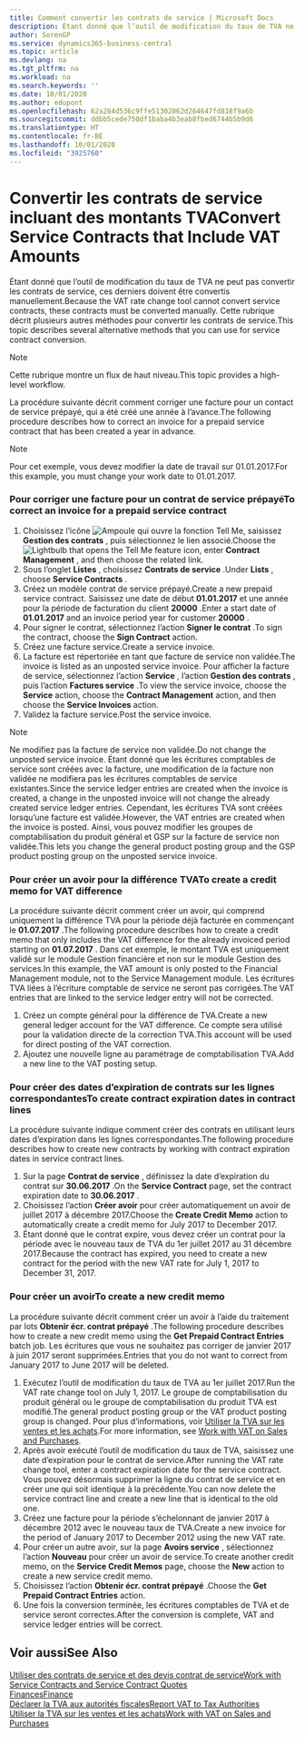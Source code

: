 ```yaml
---
title: Comment convertir les contrats de service | Microsoft Docs
description: Étant donné que l’outil de modification du taux de TVA ne peut pas convertir les contrats de service, ces derniers doivent être convertis manuellement. Cette rubrique décrit plusieurs autres méthodes pour convertir les contrats de service.
author: SorenGP
ms.service: dynamics365-business-central
ms.topic: article
ms.devlang: na
ms.tgt_pltfrm: na
ms.workload: na
ms.search.keywords: ''
ms.date: 10/01/2020
ms.author: edupont
ms.openlocfilehash: 62a284d536c9ffe51302062d264647fd818f9a6b
ms.sourcegitcommit: ddbb5cede750df1baba4b3eab8fbed6744b5b9d6
ms.translationtype: HT
ms.contentlocale: fr-BE
ms.lasthandoff: 10/01/2020
ms.locfileid: "3925760"
---
```

# <a name="convert-service-contracts-that-include-vat-amounts"></a><span data-ttu-id="bd745-104">Convertir les contrats de service incluant des montants TVA</span><span class="sxs-lookup"><span data-stu-id="bd745-104">Convert Service Contracts that Include VAT Amounts</span></span>
<span data-ttu-id="bd745-105">Étant donné que l’outil de modification du taux de TVA ne peut pas convertir les contrats de service, ces derniers doivent être convertis manuellement.</span><span class="sxs-lookup"><span data-stu-id="bd745-105">Because the VAT rate change tool cannot convert service contracts, these contracts must be converted manually.</span></span> <span data-ttu-id="bd745-106">Cette rubrique décrit plusieurs autres méthodes pour convertir les contrats de service.</span><span class="sxs-lookup"><span data-stu-id="bd745-106">This topic describes several alternative methods that you can use for service contract conversion.</span></span>  

> [!NOTE]  
>  <span data-ttu-id="bd745-107">Cette rubrique montre un flux de haut niveau.</span><span class="sxs-lookup"><span data-stu-id="bd745-107">This topic provides a high-level workflow.</span></span>  

 <span data-ttu-id="bd745-108">La procédure suivante décrit comment corriger une facture pour un contact de service prépayé, qui a été créé une année à l’avance.</span><span class="sxs-lookup"><span data-stu-id="bd745-108">The following procedure describes how to correct an invoice for a prepaid service contract that has been created a year in advance.</span></span>  

> [!NOTE]  
>  <span data-ttu-id="bd745-109">Pour cet exemple, vous devez modifier la date de travail sur 01.01.2017.</span><span class="sxs-lookup"><span data-stu-id="bd745-109">For this example, you must change your work date to 01.01.2017.</span></span>  

### <a name="to-correct-an-invoice-for-a-prepaid-service-contract"></a><span data-ttu-id="bd745-110">Pour corriger une facture pour un contrat de service prépayé</span><span class="sxs-lookup"><span data-stu-id="bd745-110">To correct an invoice for a prepaid service contract</span></span>  
1. <span data-ttu-id="bd745-111">Choisissez l’icône ![Ampoule qui ouvre la fonction Tell Me](media/ui-search/search_small.png "Dites-moi ce que vous voulez faire"), saisissez **Gestion des contrats** , puis sélectionnez le lien associé.</span><span class="sxs-lookup"><span data-stu-id="bd745-111">Choose the ![Lightbulb that opens the Tell Me feature](media/ui-search/search_small.png "Tell me what you want to do") icon, enter **Contract Management** , and then choose the related link.</span></span>  
2. <span data-ttu-id="bd745-112">Sous l’onglet **Listes** , choisissez **Contrats de service** .</span><span class="sxs-lookup"><span data-stu-id="bd745-112">Under **Lists** , choose **Service Contracts** .</span></span>  
3. <span data-ttu-id="bd745-113">Créez un modèle contrat de service prépayé.</span><span class="sxs-lookup"><span data-stu-id="bd745-113">Create a new prepaid service contract.</span></span> <span data-ttu-id="bd745-114">Saisissez une date de début **01.01.2017** et une année pour la période de facturation du client **20000** .</span><span class="sxs-lookup"><span data-stu-id="bd745-114">Enter a start date of **01.01.2017** and an invoice period year for customer **20000** .</span></span>  
4. <span data-ttu-id="bd745-115">Pour signer le contrat, sélectionnez l’action **Signer le contrat** .</span><span class="sxs-lookup"><span data-stu-id="bd745-115">To sign the contract, choose the **Sign Contract** action.</span></span>  
5. <span data-ttu-id="bd745-116">Créez une facture service.</span><span class="sxs-lookup"><span data-stu-id="bd745-116">Create a service invoice.</span></span>
6. <span data-ttu-id="bd745-117">La facture est répertoriée en tant que facture de service non validée.</span><span class="sxs-lookup"><span data-stu-id="bd745-117">The invoice is listed as an unposted service invoice.</span></span> <span data-ttu-id="bd745-118">Pour afficher la facture de service, sélectionnez l’action **Service** , l’action **Gestion des contrats** , puis l’action **Factures service** .</span><span class="sxs-lookup"><span data-stu-id="bd745-118">To view the service invoice, choose the **Service** action, choose the **Contract Management** action, and then choose the **Service Invoices** action.</span></span>  
7. <span data-ttu-id="bd745-119">Validez la facture service.</span><span class="sxs-lookup"><span data-stu-id="bd745-119">Post the service invoice.</span></span>  

> [!NOTE]  
>  <span data-ttu-id="bd745-120">Ne modifiez pas la facture de service non validée.</span><span class="sxs-lookup"><span data-stu-id="bd745-120">Do not change the unposted service invoice.</span></span> <span data-ttu-id="bd745-121">Étant donné que les écritures comptables de service sont créées avec la facture, une modification de la facture non validée ne modifiera pas les écritures comptables de service existantes.</span><span class="sxs-lookup"><span data-stu-id="bd745-121">Since the service ledger entries are created when the invoice is created, a change in the unposted invoice will not change the already created service ledger entries.</span></span> <span data-ttu-id="bd745-122">Cependant, les écritures TVA sont créées lorsqu’une facture est validée.</span><span class="sxs-lookup"><span data-stu-id="bd745-122">However, the VAT entries are created when the invoice is posted.</span></span> <span data-ttu-id="bd745-123">Ainsi, vous pouvez modifier les groupes de comptabilisation du produit général et GSP sur la facture de service non validée.</span><span class="sxs-lookup"><span data-stu-id="bd745-123">This lets you change the general product posting group and the GSP product posting group on the unposted service invoice.</span></span>  

### <a name="to-create-a-credit-memo-for-vat-difference"></a><span data-ttu-id="bd745-124">Pour créer un avoir pour la différence TVA</span><span class="sxs-lookup"><span data-stu-id="bd745-124">To create a credit memo for VAT difference</span></span>  
<span data-ttu-id="bd745-125">La procédure suivante décrit comment créer un avoir, qui comprend uniquement la différence TVA pour la période déjà facturée en commençant le **01.07.2017** .</span><span class="sxs-lookup"><span data-stu-id="bd745-125">The following procedure describes how to create a credit memo that only includes the VAT difference for the already invoiced period starting on **01.07.2017** .</span></span> <span data-ttu-id="bd745-126">Dans cet exemple, le montant TVA est uniquement validé sur le module Gestion financière et non sur le module Gestion des services.</span><span class="sxs-lookup"><span data-stu-id="bd745-126">In this example, the VAT amount is only posted to the Financial Management module, not to the Service Management module.</span></span> <span data-ttu-id="bd745-127">Les écritures TVA liées à l’écriture comptable de service ne seront pas corrigées.</span><span class="sxs-lookup"><span data-stu-id="bd745-127">The VAT entries that are linked to the service ledger entry will not be corrected.</span></span>  

1. <span data-ttu-id="bd745-128">Créez un compte général pour la différence de TVA.</span><span class="sxs-lookup"><span data-stu-id="bd745-128">Create a new general ledger account for the VAT difference.</span></span> <span data-ttu-id="bd745-129">Ce compte sera utilisé pour la validation directe de la correction TVA.</span><span class="sxs-lookup"><span data-stu-id="bd745-129">This account will be used for direct posting of the VAT correction.</span></span>  
2. <span data-ttu-id="bd745-130">Ajoutez une nouvelle ligne au paramétrage de comptabilisation TVA.</span><span class="sxs-lookup"><span data-stu-id="bd745-130">Add a new line to the VAT posting setup.</span></span>  

### <a name="to-create-contract-expiration-dates-in-contract-lines"></a><span data-ttu-id="bd745-131">Pour créer des dates d’expiration de contrats sur les lignes correspondantes</span><span class="sxs-lookup"><span data-stu-id="bd745-131">To create contract expiration dates in contract lines</span></span>  
<span data-ttu-id="bd745-132">La procédure suivante indique comment créer des contrats en utilisant leurs dates d’expiration dans les lignes correspondantes.</span><span class="sxs-lookup"><span data-stu-id="bd745-132">The following procedure describes how to create new contracts by working with contract expiration dates in service contract lines.</span></span>  

1. <span data-ttu-id="bd745-133">Sur la page **Contrat de service** , définissez la date d’expiration du contrat sur **30.06.2017** .</span><span class="sxs-lookup"><span data-stu-id="bd745-133">On the **Service Contract** page, set the contract expiration date to **30.06.2017** .</span></span>  
2. <span data-ttu-id="bd745-134">Choisissez l’action **Créer avoir** pour créer automatiquement un avoir de juillet 2017 à décembre 2017.</span><span class="sxs-lookup"><span data-stu-id="bd745-134">Choose the **Create Credit Memo** action to automatically create a credit memo for July 2017 to December 2017.</span></span>  
3. <span data-ttu-id="bd745-135">Étant donné que le contrat expire, vous devez créer un contrat pour la période avec le nouveau taux de TVA du 1er juillet 2017 au 31 décembre 2017.</span><span class="sxs-lookup"><span data-stu-id="bd745-135">Because the contract has expired, you need to create a new contract for the period with the new VAT rate for July 1, 2017 to December 31, 2017.</span></span>  

### <a name="to-create-a-new-credit-memo"></a><span data-ttu-id="bd745-136">Pour créer un avoir</span><span class="sxs-lookup"><span data-stu-id="bd745-136">To create a new credit memo</span></span>  
<span data-ttu-id="bd745-137">La procédure suivante décrit comment créer un avoir à l’aide du traitement par lots **Obtenir écr. contrat prépayé** .</span><span class="sxs-lookup"><span data-stu-id="bd745-137">The following procedure describes how to create a new credit memo using the **Get Prepaid Contract Entries** batch job.</span></span> <span data-ttu-id="bd745-138">Les écritures que vous ne souhaitez pas corriger de janvier 2017 à juin 2017 seront supprimées.</span><span class="sxs-lookup"><span data-stu-id="bd745-138">Entries that you do not want to correct from January 2017 to June 2017 will be deleted.</span></span>  

1. <span data-ttu-id="bd745-139">Exécutez l’outil de modification du taux de TVA au 1er juillet 2017.</span><span class="sxs-lookup"><span data-stu-id="bd745-139">Run the VAT rate change tool on July 1, 2017.</span></span> <span data-ttu-id="bd745-140">Le groupe de comptabilisation du produit général ou le groupe de comptabilisation du produit TVA est modifié.</span><span class="sxs-lookup"><span data-stu-id="bd745-140">The general product posting group or the VAT product posting group is changed.</span></span> <span data-ttu-id="bd745-141">Pour plus d’informations, voir [Utiliser la TVA sur les ventes et les achats](finance-work-with-vat.md).</span><span class="sxs-lookup"><span data-stu-id="bd745-141">For more information, see [Work with VAT on Sales and Purchases](finance-work-with-vat.md).</span></span>  
2. <span data-ttu-id="bd745-142">Après avoir exécuté l’outil de modification du taux de TVA, saisissez une date d’expiration pour le contrat de service.</span><span class="sxs-lookup"><span data-stu-id="bd745-142">After running the VAT rate change tool, enter a contract expiration date for the service contract.</span></span> <span data-ttu-id="bd745-143">Vous pouvez désormais supprimer la ligne du contrat de service et en créer une qui soit identique à la précédente.</span><span class="sxs-lookup"><span data-stu-id="bd745-143">You can now delete the service contract line and create a new line that is identical to the old one.</span></span>  
3. <span data-ttu-id="bd745-144">Créez une facture pour la période s’échelonnant de janvier 2017 à décembre 2012 avec le nouveau taux de TVA.</span><span class="sxs-lookup"><span data-stu-id="bd745-144">Create a new invoice for the period of January 2017 to December 2012 using the new VAT rate.</span></span>  
4. <span data-ttu-id="bd745-145">Pour créer un autre avoir, sur la page **Avoirs service** , sélectionnez l’action **Nouveau** pour créer un avoir de service.</span><span class="sxs-lookup"><span data-stu-id="bd745-145">To create another credit memo, on the **Service Credit Memos** page, choose the **New** action to create a new service credit memo.</span></span>  
5. <span data-ttu-id="bd745-146">Choisissez l’action **Obtenir écr. contrat prépayé** .</span><span class="sxs-lookup"><span data-stu-id="bd745-146">Choose the **Get Prepaid Contract Entries** action.</span></span>  
6. <span data-ttu-id="bd745-147">Une fois la conversion terminée, les écritures comptables de TVA et de service seront correctes.</span><span class="sxs-lookup"><span data-stu-id="bd745-147">After the conversion is complete, VAT and service ledger entries will be correct.</span></span>  

## <a name="see-also"></a><span data-ttu-id="bd745-148">Voir aussi</span><span class="sxs-lookup"><span data-stu-id="bd745-148">See Also</span></span>  
[<span data-ttu-id="bd745-149">Utiliser des contrats de service et des devis contrat de service</span><span class="sxs-lookup"><span data-stu-id="bd745-149">Work with Service Contracts and Service Contract Quotes</span></span>](service-how-to-create-service-contracts-and-service-contract-quotes.md)  
[<span data-ttu-id="bd745-150">Finances</span><span class="sxs-lookup"><span data-stu-id="bd745-150">Finance</span></span>](finance.md)  
[<span data-ttu-id="bd745-151">Déclarer la TVA aux autorités fiscales</span><span class="sxs-lookup"><span data-stu-id="bd745-151">Report VAT to Tax Authorities</span></span>](finance-how-report-vat.md)  
[<span data-ttu-id="bd745-152">Utiliser la TVA sur les ventes et les achats</span><span class="sxs-lookup"><span data-stu-id="bd745-152">Work with VAT on Sales and Purchases</span></span>](finance-work-with-vat.md)  
